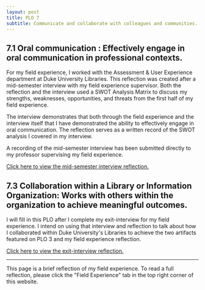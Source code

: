 ```yaml
---
layout: post
title: PLO 7
subtitle: Communicate and collaborate with colleagues and communities. [Communication and Collaboration]
---
```


## 7.1 Oral communication : Effectively engage in oral communication in professional contexts.

For my field experience, I worked with the Assessment & User Experience department at Duke University Libraries. This reflection was created after a mid-semester interview with my field experience supervisor. Both the reflection and the interview used a SWOT Analysis Matrix to discuss my strengths, weaknesses, opportunities, and threats from the first half of my field experience.

The interview demonstrates that both through the field experience and the interview itself that I have demonstrated the ability to effectively engage in oral communication. The reflection serves as a written record of the SWOT analysis I covered in my interview. 

A recording of the mid-semester interview has been submitted directly to my professor supervising my field experience.

[Click here to view the mid-semester interview reflection.]({{dunefskychadwick.github.io}}/assets/pdfs/oralcommunication.pdf)  

## 7.3 Collaboration within a Library or Information Organization: Works with others within the organization to achieve meaningful outcomes.

I will fill in this PLO after I complete my exit-interview for my field experience. I intend on using that interview and reflection to talk about how I collaborated within Duke University's Libraries to achieve the two artifacts featured on PLO 3 and my field experience reflection.

[Click here to view the exit-interview reflection.]({{dunefskychadwick.github.io}}/assets/pdfs/projectmanagement.pdf)  

-----------------------------------------------------

This page is a brief reflection of my field experience. To read a full reflection, please click the "Field Experience" tab in the top right corner of this website.
